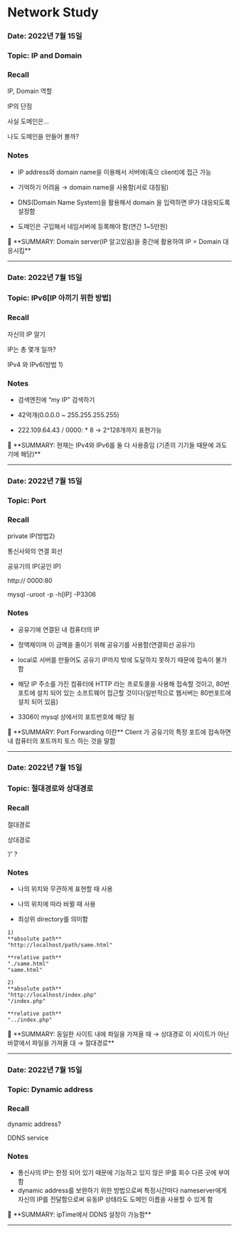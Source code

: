 # Network Study

### Date: 2022년 7월 15일

### Topic: IP and Domain

### Recall

IP, Domain 역할

IP의 단점

사실 도메인은…

나도 도메인을 만들어 볼까?

### Notes

- IP address와 domain name을 이용해서 서버에(혹으 client)에 접근 가능
- 기억하기 어려움 → domain name을 사용함(서로 대칭됨)

- DNS(Domain Name System)을 활용해서 domain 을 입력하면 IP가 대응되도록 설정함

- 도메인은 구입해서 네임서버에 등록해야 함(연간 1~5만원)

<aside>
📌 **SUMMARY: Domain server(IP 알고있음)을 중간에 활용하여 IP = Domain 대응시킴**

</aside>

---

### Date: 2022년 7월 15일

### Topic: IPv6[IP 아끼기 위한 방법]

### Recall

자신의 IP 알기

IP는 총 몇개 일까?

IPv4 와 IPv6(방법 1)

### Notes

- 검색엔진에 “my IP” 검색하기

- 42억개(0.0.0.0 ~ 255.255.255.255)

- 222.109.64.43 / 0000: * 8 → 2^128개까지 표현가능

<aside>
📌 **SUMMARY: 현재는 IPv4와 IPv6를 둘 다 사용중임 (기존의 기기들 때문에 과도기에 해당)**

</aside>

---

### Date: 2022년 7월 15일

### Topic: Port

### Recall

private IP(방법2)

통신사와의 연결 회선

공유기의 IP(공인 IP)

http:// 0000:80

mysql -uroot -p -h[IP] -P3306

### Notes

- 공유기에 연결된 내 컴퓨터의 IP

- 정액제이며 이 금액을 줄이기 위해 공유기를 사용함(연결회선 공유기)
- local로 서버를 만들어도 공유기 IP까지 밖에 도달하지 못하기 때문에 접속이 불가함

- 해당 IP 주소를 가진 컴퓨터에 HTTP 라는 프로토콜을 사용해 접속할 것이고, 80번포트에 설치 되어 있는 소프트웨어 접근할 것이다(일반적으로 웹서버는 80번포트에 설치 되어 있음)

- 3306이 mysql 상에서의 포트번호에 해당 됨

<aside>
📌 **SUMMARY: Port Forwarding 이란** Client 가 공유기의 특정 포트에 접속하면 내 컴퓨터의 포트까지 토스 하는 것을 말함

</aside>

---

### Date: 2022년 7월 15일

### Topic: 절대경로와 상대경로

### Recall

절대경로

상대경로

‘/’ ? 

### Notes

- 나의 위치와 무관하게 표현할 때 사용
- 나의 위치에 따라 바뀔 때 사용

- 최상위 directory를 의미함

```
1)
**absolute path**
"http://localhost/path/same.html"

**relative path**
"./same.html"
"same.html"

2)
**absolute path**
"http://localhost/index.php"
"/index.php"

**relative path**
"../index.php"
```

<aside>
📌 **SUMMARY: 동일한 사이트 내에 파일을 가져올 때 → 상대경로
                    이 사이트가 아닌 바깥에서 파일을 가져올 대 → 절대경로**

</aside>

---

### Date: 2022년 7월 15일

### Topic: Dynamic address

### Recall

dynamic address?

DDNS service

### Notes

- 통신사의 IP는 한정 되어 있기 때문에 기능하고 있지 않은 IP를 회수 다른 곳에 부여함
- dynamic address를 보완하기 위한 방법으로써 특정시간마다 nameserver에게 자신의 IP를 전달함으로써 유동IP 상태라도 도메인 이름을 사용할 수 있게 함

<aside>
📌 **SUMMARY: ipTime에서 DDNS 설정이 가능함**

</aside>

---
